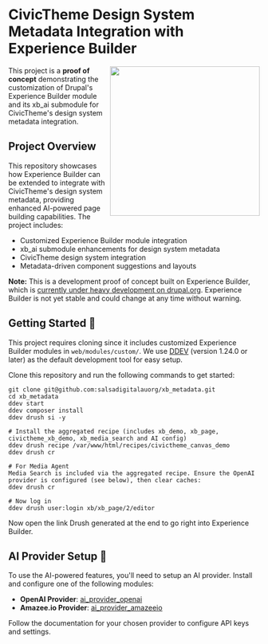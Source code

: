 # CivicTheme Design System Metadata Integration with Experience Builder

<img src="https://github.com/user-attachments/assets/c7c3283b-2580-4434-8cce-771cb02aa1f7" width="300" align="right" />

This project is a **proof of concept** demonstrating the customization of Drupal's Experience Builder module and its xb_ai submodule for CivicTheme's design system metadata integration.

## Project Overview

This repository showcases how Experience Builder can be extended to integrate with CivicTheme's design system metadata, providing enhanced AI-powered page building capabilities. The project includes:

- Customized Experience Builder module integration
- xb_ai submodule enhancements for design system metadata
- CivicTheme design system integration
- Metadata-driven component suggestions and layouts

**Note:** This is a development proof of concept built on Experience Builder, which is [currently under heavy development on drupal.org](https://www.drupal.org/project/experience_builder). Experience Builder is not yet stable and could change at any time without warning.

## Getting Started 🚀

This project requires cloning since it includes customized Experience Builder modules in `web/modules/custom/`. We use [DDEV](https://ddev.com/get-started/) (version 1.24.0 or later) as the default development tool for easy setup.

Clone this repository and run the following commands to get started:
```shell
git clone git@github.com:salsadigitalauorg/xb_metadata.git
cd xb_metadata
ddev start
ddev composer install
ddev drush si -y

# Install the aggregated recipe (includes xb_demo, xb_page, civictheme_xb_demo, xb_media_search and AI config)
ddev drush recipe /var/www/html/recipes/civictheme_canvas_demo
ddev drush cr

# For Media Agent
Media Search is included via the aggregated recipe. Ensure the OpenAI provider is configured (see below), then clear caches:
ddev drush cr

# Now log in
ddev drush user:login xb/xb_page/2/editor
```
Now open the link Drush generated at the end to go right into Experience Builder.

## AI Provider Setup 🤖

To use the AI-powered features, you'll need to setup an AI provider. Install and configure one of the following modules:

- **OpenAI Provider**: [ai_provider_openai](https://www.drupal.org/project/ai_provider_openai)
- **Amazee.io Provider**: [ai_provider_amazeeio](https://www.drupal.org/project/ai_provider_amazeeio)

Follow the documentation for your chosen provider to configure API keys and settings.
